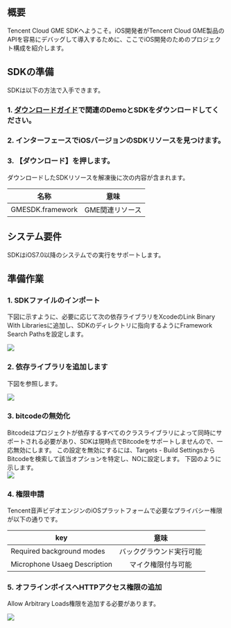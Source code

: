 ## 概要

Tencent Cloud GME SDKへようこそ。iOS開発者がTencent Cloud GME製品のAPIを容易にデバッグして導入するために、ここでiOS開発のためのプロジェクト構成を紹介します。

## SDKの準備

SDKは以下の方法で入手できます。

### 1. [ダウンロードガイド](https://cloud.tencent.com/document/product/607/18521)で関連のDemoとSDKをダウンロードしてください。

### 2. インターフェースでiOSバージョンのSDKリソースを見つけます。

### 3. 【ダウンロード】を押します。

ダウンロードしたSDKリソースを解凍後に次の内容が含まれます。

|名称     | 意味   
| ------------- |:-------------:|
|GMESDK.framework			|GME関連リソース

## システム要件

SDKはiOS7.0以降のシステムでの実行をサポートします。

## 準備作業

### 1. SDKファイルのインポート

下図に示すように、必要に応じて次の依存ライブラリをXcodeのLink Binary With Librariesに追加し、SDKのディレクトリに指向するようにFramework Search Pathsを設定します。  

![](https://main.qcloudimg.com/raw/9dd8d458734bc6e475581049e6cf26b1.png)

### 2. 依存ライブラリを追加します

下図を参照します。  

![](https://main.qcloudimg.com/raw/b6156b8c7a596248c148607070e38f67.png)

### 3. bitcodeの無効化

Bitcodeはプロジェクトが依存するすべてのクラスライブラリによって同時にサポートされる必要があり、SDKは現時点でBitcodeをサポートしませんので、一応無効にします。
この設定を無効にするには、Targets - Build SettingsからBitcodeを検索して該当オプションを特定し、NOに設定します。
下図のように示します。  
![](https://main.qcloudimg.com/raw/82c628e8a7d9a4bebc842c8545d9563a.png)

### 4. 権限申請

Tencent音声ビデオエンジンのiOSプラットフォームで必要なプライバシー権限が以下の通りです。

|key     | 意味   
| ------------- |:-------------:|
|Required background modes    		 |バックグラウンド実行可能|
|Microphone Usaeg Description   	|マイク権限付与可能|

### 5. オフラインボイスへHTTPアクセス権限の追加
Allow Arbitrary Loads権限を追加する必要があります。

![](https://main.qcloudimg.com/raw/1aebf9111fd95e3e6b6fb4eb08193a26.png)

